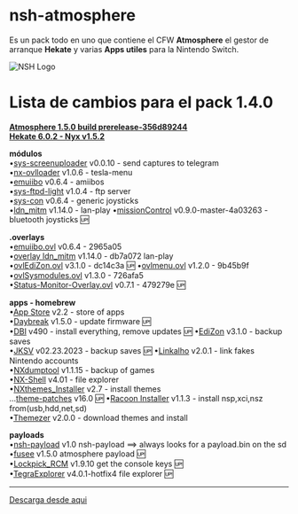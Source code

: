 # nsh-atmosphere
Es un pack todo en uno que contiene el CFW **Atmosphere** el gestor de arranque **Hekate** y varias **Apps utiles** para la Nintendo Switch.

![NSH Logo](https://raw.githubusercontent.com/team-racoon/nsh-atmosphere/master/nsh-logo.png)


# Lista de cambios para el pack 1.4.0

**[Atmosphere 1.5.0 build prerelease-356d89244](https://github.com/Atmosphere-NX/Atmosphere/releases)**  
**[Hekate 6.0.2 - Nyx v1.5.2](https://github.com/CTCaer/hekate/releases)**


**módulos**  
•[sys-screenuploader](https://github.com/bakatrouble/sys-screenuploader/releases)  v0.0.10 - send captures to telegram  
•[nx-ovlloader](https://github.com/WerWolv/nx-ovlloader/releases) v1.0.6 - tesla-menu  
•[emuiibo](https://github.com/XorTroll/emuiibo/releases) v0.6.4 - amiibos  
•[sys-ftpd-light](https://github.com/cathery/sys-ftpd-light/releases) v1.0.4 - ftp server  
•[sys-con](https://github.com/cathery/sys-con/releases) v0.6.4 - generic joysticks  
•[ldn_mitm](https://github.com/spacemeowx2/ldn_mitm/releases) v1.14.0 - lan-play
•[missionControl](https://github.com/ndeadly/MissionControl/releases/) v0.9.0-master-4a03263 - bluetooth joysticks 🆙  

**.overlays**  
•[emuiibo.ovl](https://github.com/XorTroll/emuiibo/releases) v0.6.4 - 2965a05  
•[overlay ldn_mitm](https://github.com/spacemeowx2/ldn_mitm/releases) v1.14.0 - db7a072 lan-play  
•[ovlEdiZon.ovl](https://github.com/WerWolv/EdiZon/releases) v3.1.0  - dc14c3a 🆙
•[ovlmenu.ovl](https://github.com/WerWolv/Tesla-Menu/releases) v1.2.0 - 9b45b9f   
•[ovlSysmodules.ovl](https://github.com/WerWolv/ovl-sysmodules/releases) v1.3.0 - 726afa5   
•[Status-Monitor-Overlay.ovl](https://github.com/masagrator/Status-Monitor-Overlay/releases) v0.7.1 - 479279e 🆙  

**apps - homebrew**  
•[App Store](https://github.com/vgmoose/hb-appstore/releases) v2.2 - store of apps  
•[Daybreak](https://github.com/Atmosphere-NX/Atmosphere/releases) v1.5.0 - update firmware 🆙  
•[DBI](https://github.com/rashevskyv/dbi/releases) v490 - install everything, remove updates 🆙
•[EdiZon](https://github.com/WerWolv/EdiZon/releases) v3.1.0 - backup saves   
•[JKSV](https://github.com/J-D-K/JKSV/releases) v02.23.2023 - backup saves 🆙
•[Linkalho](https://github.com/rdmrocha/linkalho/releases) v2.0.1 - link fakes Nintendo accounts  
•[NXdumptool](https://github.com/DarkMatterCore/nxdumptool/releases) v1.1.15  - backup of games  
•[NX-Shell](https://github.com/joel16/NX-Shell/releases) v4.01 - file explorer  
•[NXthemes_Installer](https://github.com/exelix11/SwitchThemeInjector/releases) v2.7 - install themes  
...[theme-patches](https://github.com/exelix11/theme-patches) v16.0 🆙 
•[Racoon Installer](https://github.com/team-racoon/Racoon-Installer/releases) v1.1.3 - install nsp,xci,nsz from(usb,hdd,net,sd)   
•[Themezer](https://github.com/suchmememanyskill/themezer-nx/releases) v2.0.0 - download themes and install  

**payloads**  
•[nsh-payload](https://github.com/team-racoon/nsh-atmosphere/releases) v1.0 nsh-payload ==> always looks for a payload.bin on the sd  
•[fusee](https://github.com/Atmosphere-NX/Atmosphere/releases) v1.5.0 atmosphere payload 🆙  
•[Lockpick_RCM](https://github.com/shchmue/Lockpick_RCM/releases) v1.9.10 get the console keys 🆙  
•[TegraExplorer](https://github.com/suchmememanyskill/TegraExplorer/releases) v4.0.1-hotfix4 file explorer 🆙  


-----------------------------------------------------------------------------
[Descarga desde aqui](https://github.com/team-racoon/nsh-atmosphere/releases)
